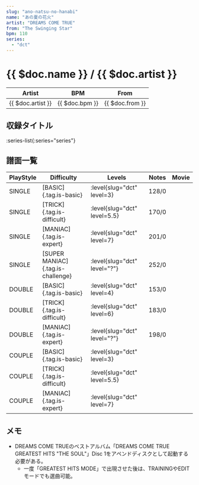 ```yaml
---
slug: "ano-natsu-no-hanabi"
name: "あの夏の花火"
artist: "DREAMS COME TRUE"
from: "The Swinging Star"
bpm: 110
series:
  - "dct"
---
```


# {{ $doc.name }} / {{ $doc.artist }}

|Artist|BPM|From|
|------|---|----|
|{{ $doc.artist }}|{{ $doc.bpm }}|{{ $doc.from }}|

## 収録タイトル

:series-list{:series="series"}

## 譜面一覧

|PlayStyle|Difficulty|Levels|Notes|Movie|
|---------|----------|------|-----|-----|
|SINGLE|[BASIC]{.tag.is-basic}|<div class="field is-grouped is-grouped-multiline">:level{slug="dct" level=3}</div>|128/0||
|SINGLE|[TRICK]{.tag.is-difficult}|<div class="field is-grouped is-grouped-multiline">:level{slug="dct" level=5.5}</div>|170/0||
|SINGLE|[MANIAC]{.tag.is-expert}|<div class="field is-grouped is-grouped-multiline">:level{slug="dct" level=7}</div>|201/0||
|SINGLE|[SUPER MANIAC]{.tag.is-challenge}|<div class="field is-grouped is-grouped-multiline">:level{slug="dct" level="?"}</div>|252/0||
|DOUBLE|[BASIC]{.tag.is-basic}|<div class="field is-grouped is-grouped-multiline">:level{slug="dct" level=4}</div>|153/0||
|DOUBLE|[TRICK]{.tag.is-difficult}|<div class="field is-grouped is-grouped-multiline">:level{slug="dct" level=6}</div>|183/0||
|DOUBLE|[MANIAC]{.tag.is-expert}|<div class="field is-grouped is-grouped-multiline">:level{slug="dct" level="?"}</div>|198/0||
|COUPLE|[BASIC]{.tag.is-basic}|<div class="field is-grouped is-grouped-multiline">:level{slug="dct" level=3}</div>|||
|COUPLE|[TRICK]{.tag.is-difficult}|<div class="field is-grouped is-grouped-multiline">:level{slug="dct" level=5.5}</div>|||
|COUPLE|[MANIAC]{.tag.is-expert}|<div class="field is-grouped is-grouped-multiline">:level{slug="dct" level=7}</div>|||

## メモ

- DREAMS COME TRUEのベストアルバム「DREAMS COME TRUE GREATEST HITS "THE SOUL"」Disc 1をアペンドディスクとして起動する必要がある。
  - 一度「GREATEST HITS MODE」で出現させた後は、TRAININGやEDITモードでも選曲可能。
